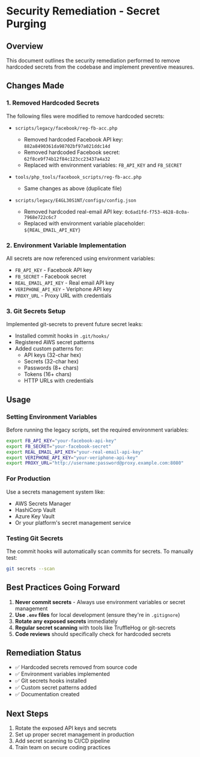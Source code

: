 # Security Remediation - Secret Purging

## Overview

This document outlines the security remediation performed to remove hardcoded secrets from the
codebase and implement preventive measures.

## Changes Made

### 1. Removed Hardcoded Secrets

The following files were modified to remove hardcoded secrets:

- `scripts/legacy/facebook/reg-fb-acc.php`
  - Removed hardcoded Facebook API key: `882a8490361da98702bf97a021ddc14d`
  - Removed hardcoded Facebook secret: `62f8ce9f74b12f84c123cc23437a4a32`
  - Replaced with environment variables: `FB_API_KEY` and `FB_SECRET`

- `tools/php_tools/facebook_scripts/reg-fb-acc.php`
  - Same changes as above (duplicate file)

- `scripts/legacy/E4GL30S1NT/configs/config.json`
  - Removed hardcoded real-email API key: `0c6ad1fd-f753-4628-8c0a-7968e722c6c7`
  - Replaced with environment variable placeholder: `${REAL_EMAIL_API_KEY}`

### 2. Environment Variable Implementation

All secrets are now referenced using environment variables:

- `FB_API_KEY` - Facebook API key
- `FB_SECRET` - Facebook secret
- `REAL_EMAIL_API_KEY` - Real email API key
- `VERIPHONE_API_KEY` - Veriphone API key
- `PROXY_URL` - Proxy URL with credentials

### 3. Git Secrets Setup

Implemented git-secrets to prevent future secret leaks:

- Installed commit hooks in `.git/hooks/`
- Registered AWS secret patterns
- Added custom patterns for:
  - API keys (32-char hex)
  - Secrets (32-char hex)
  - Passwords (8+ chars)
  - Tokens (16+ chars)
  - HTTP URLs with credentials

## Usage

### Setting Environment Variables

Before running the legacy scripts, set the required environment variables:

```bash
export FB_API_KEY="your-facebook-api-key"
export FB_SECRET="your-facebook-secret"
export REAL_EMAIL_API_KEY="your-real-email-api-key"
export VERIPHONE_API_KEY="your-veriphone-api-key"
export PROXY_URL="http://username:password@proxy.example.com:8080"
```

### For Production

Use a secrets management system like:

- AWS Secrets Manager
- HashiCorp Vault
- Azure Key Vault
- Or your platform's secret management service

### Testing Git Secrets

The commit hooks will automatically scan commits for secrets. To manually test:

```bash
git secrets --scan
```

## Best Practices Going Forward

1. **Never commit secrets** - Always use environment variables or secret management
2. **Use `.env` files** for local development (ensure they're in `.gitignore`)
3. **Rotate any exposed secrets** immediately
4. **Regular secret scanning** with tools like TruffleHog or git-secrets
5. **Code reviews** should specifically check for hardcoded secrets

## Remediation Status

- ✅ Hardcoded secrets removed from source code
- ✅ Environment variables implemented
- ✅ Git secrets hooks installed
- ✅ Custom secret patterns added
- ✅ Documentation created

## Next Steps

1. Rotate the exposed API keys and secrets
2. Set up proper secret management in production
3. Add secret scanning to CI/CD pipeline
4. Train team on secure coding practices

